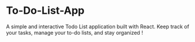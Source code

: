 # To-Do-List-App
A simple and interactive Todo List application built with React. Keep track of your tasks, manage your to-do lists, and stay organized !
